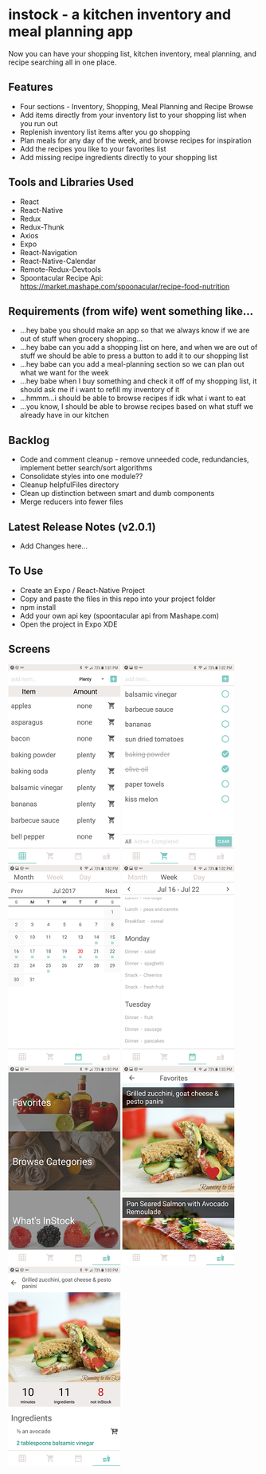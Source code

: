 # instock - a kitchen inventory and meal planning app

Now you can have your shopping list, kitchen inventory, meal planning, and recipe searching all in one place.

## Features
* Four sections - Inventory, Shopping, Meal Planning and Recipe Browse
* Add items directly from your inventory list to your shopping list when you run out
* Replenish inventory list items after you go shopping
* Plan meals for any day of the week, and browse recipes for inspiration
* Add the recipes you like to your favorites list
* Add missing recipe ingredients directly to your shopping list
 
## Tools and Libraries Used
* React
* React-Native
* Redux
* Redux-Thunk
* Axios
* Expo
* React-Navigation
* React-Native-Calendar
* Remote-Redux-Devtools
* Spoontacular Recipe Api: https://market.mashape.com/spoonacular/recipe-food-nutrition

## Requirements (from wife) went something like...
* ...hey  babe you should make an app so that we always know if we are out of stuff when grocery shopping...
* ...hey babe can you add a shopping list on here, and when we are out of stuff we should be able to press a button to add it to our shopping list
* ...hey babe can you add a meal-planning section so we can plan out what we want for the week
* ...hey babe when I buy something and check it off of my shopping list, it should ask me if i want to refill my inventory of it
* ...hmmm...i should be able to browse recipes if idk what i want to eat
* ...you know, I should be able to browse recipes based on what stuff we already have in our kitchen

## Backlog
* Code and comment cleanup - remove unneeded code, redundancies, implement better search/sort algorithms
* Consolidate styles into one module??
* Cleanup helpfulFiles directory
* Clean up distinction between smart and dumb components
* Merge reducers into fewer files

## Latest Release Notes (v2.0.1)
* Add Changes here...

## To Use
* Create an Expo / React-Native Project
* Copy and paste the files in this repo into your project folder
* npm install
* Add your own api key (spoontacular api from Mashape.com)
* Open the project in Expo XDE

## Screens

![screenshot](/Screenshots/Screenshot_20170720-130147.png "Inventory")  ![screenshot](/Screenshots/Screenshot_20170720-130204.png "Shopping")  ![screenshot](/Screenshots/Screenshot_20170720-130219.png "Weekly Meals")  ![screenshot](/Screenshots/Screenshot_20170720-130233.png "Meal Planning")
![screenshot](/Screenshots/Screenshot_20170720-130317.png "Recipes")  ![screenshot](/Screenshots/Screenshot_20170720-130330.png "Recipe Search Results")  ![screenshot](/Screenshots/Screenshot_20170720-130343.png "Recipe Details") 
